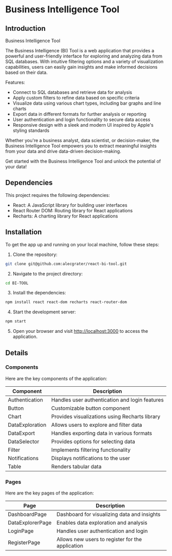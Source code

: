 # Business Intelligence Tool

## Introduction
Business Intelligence Tool

The Business Intelligence (BI) Tool is a web application that provides a powerful and user-friendly interface for exploring and analyzing data from SQL databases. With intuitive filtering options and a variety of visualization capabilities, users can easily gain insights and make informed decisions based on their data.

Features:
- Connect to SQL databases and retrieve data for analysis
- Apply custom filters to refine data based on specific criteria
- Visualize data using various chart types, including bar graphs and line charts
- Export data in different formats for further analysis or reporting
- User authentication and login functionality to secure data access
- Responsive design with a sleek and modern UI inspired by Apple's styling standards

Whether you're a business analyst, data scientist, or decision-maker, the Business Intelligence Tool empowers you to extract meaningful insights from your data and drive data-driven decision-making.

Get started with the Business Intelligence Tool and unlock the potential of your data!

## Dependencies
This project requires the following dependencies:
- React: A JavaScript library for building user interfaces
- React Router DOM: Routing library for React applications
- Recharts: A charting library for React applications

## Installation
To get the app up and running on your local machine, follow these steps:

1. Clone the repository:
```bash
git clone git@github.com:alecgrater/react-bi-tool.git
```

2. Navigate to the project directory:
```bash
cd BI-TOOL
```

3. Install the dependencies:
```bash
npm install react react-dom recharts react-router-dom
```

4. Start the development server:
```bash
npm start
```

5. Open your browser and visit [http://localhost:3000](http://localhost:3000) to access the application.

## Details

### Components
Here are the key components of the application:

| Component                   | Description                                     |
| --------------------------- | ----------------------------------------------- |
| Authentication              | Handles user authentication and login features   |
| Button                      | Customizable button component                   |
| Chart                       | Provides visualizations using Recharts library   |
| DataExploration             | Allows users to explore and filter data         |
| DataExport                  | Handles exporting data in various formats        |
| DataSelector                | Provides options for selecting data             |
| Filter                      | Implements filtering functionality              |
| Notifications               | Displays notifications to the user              |
| Table                       | Renders tabular data                            |

### Pages
Here are the key pages of the application:

| Page                        | Description                                     |
| --------------------------- | ----------------------------------------------- |
| DashboardPage               | Dashboard for visualizing data and insights     |
| DataExplorerPage            | Enables data exploration and analysis           |
| LoginPage                   | Handles user authentication and login           |
| RegisterPage                | Allows new users to register for the application |

